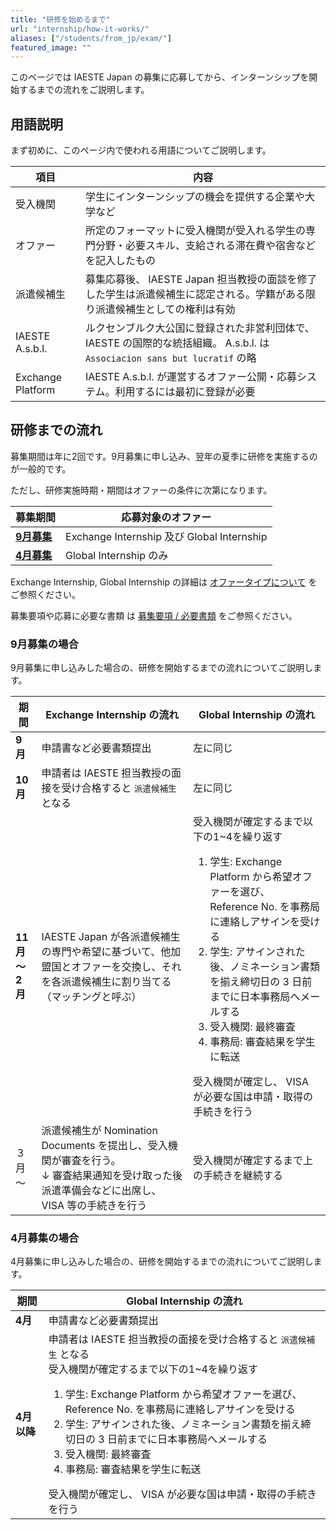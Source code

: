 ```yaml
---
title: "研修を始めるまで"
url: "internship/how-it-works/"
aliases: ["/students/from_jp/exam/"]
featured_image: ""
---
```

このページでは IAESTE Japan の募集に応募してから、インターンシップを開始するまでの流れをご説明します。

## 用語説明

まず初めに、このページ内で使われる用語についてご説明します。

| 項目                | 内容    |
| -----------------  | ------ |
| 受入機関            | 学生にインターンシップの機会を提供する企業や大学など |
| オファー             | 所定のフォーマットに受入機関が受入れる学生の専門分野・必要スキル、支給される滞在費や宿舎などを記入したもの |
| 派遣候補生          | 募集応募後、 IAESTE Japan 担当教授の面談を修了した学生は派遣候補生に認定される。学籍がある限り派遣候補生としての権利は有効 |
| IAESTE A.s.b.l.   | ルクセンブルク大公国に登録された非営利団体で、 IAESTE の国際的な統括組織。 A.s.b.l. は `Associacion sans but lucratif` の略 |
| Exchange Platform | IAESTE A.s.b.l. が運営するオファー公開・応募システム。利用するには最初に登録が必要 |

## 研修までの流れ

募集期間は年に2回です。9月募集に申し込み、翌年の夏季に研修を実施するのが一般的です。

ただし、研修実施時期・期間はオファーの条件に次第になります。

| 募集期間 | 応募対象のオファー |
| ------ | ------- |
| **[9月募集](#9月募集の場合)** | Exchange Internship 及び Global Internship |
| **[4月募集](#4月募集の場合)**  | Global Internship のみ |

Exchange Internship, Global Internship の詳細は [オファータイプについて](offers.md) をご参照ください。

募集要項や応募に必要な書類 は [募集要項 / 必要書類](required-docs.md) をご参照ください。

### 9月募集の場合

9月募集に申し込みした場合の、研修を開始するまでの流れについてご説明します。

| 期間      | Exchange Internship の流れ           | Global Internship の流れ |
| -------- | ----------------------------------- | ----------------------- |
| **9月**      | 申請書など必要書類提出                  | 左に同じ                  |
| **10月**     | 申請者は IAESTE 担当教授の面接を受け合格すると `派遣候補生` となる | 左に同じ |
| **11月～<br>2月**  | IAESTE Japan が各派遣候補生の専門や希望に基づいて、他加盟国とオファーを交換し、それを各派遣候補生に割り当てる（マッチングと呼ぶ） | 受入機関が確定するまで以下の1~4を繰り返す<ol><li>学生: Exchange Platform から希望オファーを選び、 Reference No. を事務局に連絡しアサインを受ける</li><li>学生: アサインされた後、ノミネーション書類を揃え締切日の 3 日前までに日本事務局へメールする</li><li>受入機関: 最終審査</li><li>事務局: 審査結果を学生に転送</li></ol>受入機関が確定し、 VISA が必要な国は申請・取得の手続きを行う |
| ３月<br>～  | 派遣候補生が Nomination Documents を提出し、受入機関が審査を行う。<br>↓ 審査結果通知を受け取った後<br>派遣準備会などに出席し、 VISA 等の手続きを行う | 受入機関が確定するまで上の手続きを継続する |

### 4月募集の場合

4月募集に申し込みした場合の、研修を開始するまでの流れについてご説明します。

| 期間      | Global Internship の流れ             |
| -------- | ----------------------------------- |
| **4月**      | 申請書など必要書類提出                  |
| **4月以降**    | 申請者は IAESTE 担当教授の面接を受け合格すると `派遣候補生` となる<br>受入機関が確定するまで以下の1~4を繰り返す<ol><li>学生: Exchange Platform から希望オファーを選び、 Reference No. を事務局に連絡しアサインを受ける</li><li>学生: アサインされた後、ノミネーション書類を揃え締切日の 3 日前までに日本事務局へメールする</li><li>受入機関: 最終審査</li><li>事務局: 審査結果を学生に転送</li></ol>受入機関が確定し、 VISA が必要な国は申請・取得の手続きを行う |
